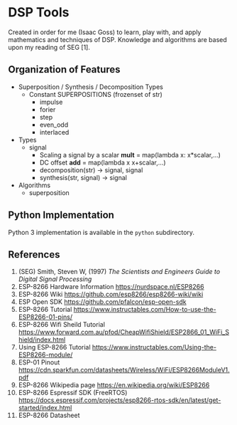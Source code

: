 
DSP Tools
=========

Created in order for me (Isaac Goss) to learn,
play with, and apply mathematics and techniques of DSP.
Knowledge and algorithms are based upon my reading of SEG [1].

Organization of Features
------------------------

- Superposition / Synthesis / Decomposition Types
    - Constant SUPERPOSITIONS (frozenset of str)
        - impulse
        - forier
        - step
        - even_odd
        - interlaced
- Types
    - signal
        - Scaling a signal by a scalar __mult__ = map(lambda x: x*scalar,...)
        - DC offset __add__ = map(lambda x x+scalar,...)
        - decomposition(str) -> signal, signal
        - synthesis(str, signal) -> signal
- Algorithms
    - superposition


Python Implementation
---------------------

Python 3 implementation is available in the `python` subdirectory.


References
----------

1. (SEG) Smith, Steven W, (1997) _The Scientists and Engineers Guide to Digital Signal Processing_
2. ESP-8266 Hardware Information https://nurdspace.nl/ESP8266
3. ESP-8266 Wiki https://github.com/esp8266/esp8266-wiki/wiki
4. ESP Open SDK https://github.com/pfalcon/esp-open-sdk
5. ESP-8266 Tutorial https://www.instructables.com/How-to-use-the-ESP8266-01-pins/
6. ESP-8266 Wifi Sheild Tutorial https://www.forward.com.au/pfod/CheapWifiShield/ESP2866_01_WiFi_Shield/index.html
7. Using ESP-8266 Tutorial https://www.instructables.com/Using-the-ESP8266-module/
8. ESP-01 Pinout https://cdn.sparkfun.com/datasheets/Wireless/WiFi/ESP8266ModuleV1.pdf
9. ESP-8266 Wikipedia page https://en.wikipedia.org/wiki/ESP8266
10. ESP-8266 Espressif SDK (FreeRTOS) https://docs.espressif.com/projects/esp8266-rtos-sdk/en/latest/get-started/index.html
11. ESP-8266 Datasheet

